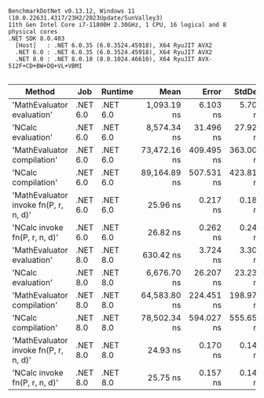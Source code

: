 ```

BenchmarkDotNet v0.13.12, Windows 11 (10.0.22631.4317/23H2/2023Update/SunValley3)
11th Gen Intel Core i7-11800H 2.30GHz, 1 CPU, 16 logical and 8 physical cores
.NET SDK 8.0.403
  [Host]   : .NET 6.0.35 (6.0.3524.45918), X64 RyuJIT AVX2
  .NET 6.0 : .NET 6.0.35 (6.0.3524.45918), X64 RyuJIT AVX2
  .NET 8.0 : .NET 8.0.10 (8.0.1024.46610), X64 RyuJIT AVX-512F+CD+BW+DQ+VL+VBMI


```
| Method                                | Job      | Runtime  | Mean         | Error      | StdDev     | Gen0   | Gen1   | Allocated |
|-------------------------------------- |--------- |--------- |-------------:|-----------:|-----------:|-------:|-------:|----------:|
| &#39;MathEvaluator evaluation&#39;            | .NET 6.0 | .NET 6.0 |  1,093.19 ns |   6.103 ns |   5.709 ns | 0.1144 |      - |    1440 B |
| &#39;NCalc evaluation&#39;                    | .NET 6.0 | .NET 6.0 |  8,574.34 ns |  31.496 ns |  27.920 ns | 0.2899 |      - |    3736 B |
| &#39;MathEvaluator compilation&#39;           | .NET 6.0 | .NET 6.0 | 73,472.16 ns | 409.495 ns | 363.006 ns | 0.4883 | 0.2441 |    7549 B |
| &#39;NCalc compilation&#39;                   | .NET 6.0 | .NET 6.0 | 89,164.89 ns | 507.531 ns | 423.811 ns | 0.6104 | 0.2441 |    8543 B |
| &#39;MathEvaluator invoke fn(P, r, n, d)&#39; | .NET 6.0 | .NET 6.0 |     25.96 ns |   0.217 ns |   0.182 ns | 0.0032 |      - |      40 B |
| &#39;NCalc invoke fn(P, r, n, d)&#39;         | .NET 6.0 | .NET 6.0 |     26.82 ns |   0.262 ns |   0.245 ns | 0.0032 |      - |      40 B |
| &#39;MathEvaluator evaluation&#39;            | .NET 8.0 | .NET 8.0 |    630.42 ns |   3.724 ns |   3.301 ns | 0.1144 |      - |    1440 B |
| &#39;NCalc evaluation&#39;                    | .NET 8.0 | .NET 8.0 |  6,676.70 ns |  26.207 ns |  23.232 ns | 0.2899 |      - |    3688 B |
| &#39;MathEvaluator compilation&#39;           | .NET 8.0 | .NET 8.0 | 64,583.80 ns | 224.451 ns | 198.970 ns | 0.4883 | 0.3662 |    7548 B |
| &#39;NCalc compilation&#39;                   | .NET 8.0 | .NET 8.0 | 78,502.34 ns | 594.027 ns | 555.653 ns | 0.4883 | 0.2441 |    8490 B |
| &#39;MathEvaluator invoke fn(P, r, n, d)&#39; | .NET 8.0 | .NET 8.0 |     24.93 ns |   0.170 ns |   0.142 ns | 0.0032 |      - |      40 B |
| &#39;NCalc invoke fn(P, r, n, d)&#39;         | .NET 8.0 | .NET 8.0 |     25.75 ns |   0.157 ns |   0.147 ns | 0.0032 |      - |      40 B |
